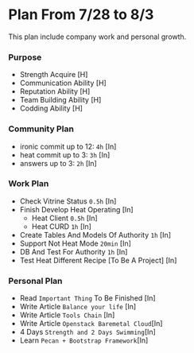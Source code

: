 # Plan From 7/28 to 8/3 

This plan include company work and personal growth.

### Purpose

  * Strength Acquire [H]
  * Communication Ability [H] 
  * Reputation Ability [H] 
  * Team Building Ability [H]
  * Codding Ability [H]

### Community Plan

  * ironic commit up to 12: `4h` [In]
  * heat commit up to 3: `3h` [In]
  * answers up to 3: `2h` [In]

### Work Plan
  
  * Check Vitrine Status `0.5h` [In]
  * Finish Develop Heat Operating [In]
     * Heat Client `0.5h` [In]
     * Heat CURD `1h` [In]
  * Create Tables And Models Of Authority `1h` [In]
  * Support Not Heat Mode `20min` [In]
  * DB And Test For Authority `1h` [In]
  * Test Heat Different Recipe [To Be A Project] [In]

### Personal Plan

  * Read `Important Thing` To Be Finished [In]
  * Write Article `Balance your life` [In]
  * Write Article `Tools Chain` [In]
  * Write Article `Openstack Baremetal Cloud`[In]
  * 4 Days `Strength and 2 Days Swimming`[In]
  * Learn `Pecan + Bootstrap Framework`[In]
